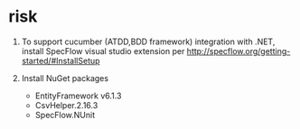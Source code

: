 # risk
1. To support cucumber (ATDD,BDD framework) integration with .NET,
install SpecFlow visual studio extension per http://specflow.org/getting-started/#InstallSetup

2. Install NuGet packages
	- EntityFramework v6.1.3 
	- CsvHelper.2.16.3
	- SpecFlow.NUnit
